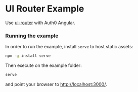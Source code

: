 # UI Router Example

Use [ui-router](https://github.com/angular-ui/ui-router) with Auth0 Angular.

### Running the example
In order to run the example, install `serve` to host static assets:

```sh
npm -g install serve
```

Then execute on the example folder:
```sh
serve
```

and point your browser to [http://localhost:3000/](http://localhost:3000).


